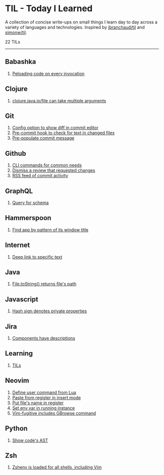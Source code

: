 # TIL - Today I Learned

A collection of concise write-ups on small things I learn day to day across a variety of languages and technologies. Inspired by [jbranchaud/til](https://github.com/jbranchaud/til) and [simonw/til](https://github.com/simonw/til).

22 TILs

---

## Babashka
1. [Peloading code on every invocation](https://github.com/exupero/til/blob/main/Babashka/Peloading%20code%20on%20every%20invocation.md)

## Clojure
1. [clojure.java.io/file can take multiple arguments](https://github.com/exupero/til/blob/main/Clojure/Clojure.java.io_file%20can%20take%20multiple%20arguments.md)

## Git
1. [Config option to show diff in commit editor](https://github.com/exupero/til/blob/main/Git/Config%20option%20to%20show%20diff%20in%20commit%20editor.md)
2. [Pre-commit hook to check for text in changed files](https://github.com/exupero/til/blob/main/Git/Pre-commit%20hook%20to%20check%20for%20text%20in%20changed%20files.md)
3. [Pre-populate commit message](https://github.com/exupero/til/blob/main/Git/Pre-populate%20commit%20message.md)

## Github
1. [CLI commands for common needs](https://github.com/exupero/til/blob/main/Github/CLI%20commands%20for%20common%20needs.md)
2. [Dismiss a review that requested changes](https://github.com/exupero/til/blob/main/Github/Dismiss%20a%20review%20that%20requested%20changes.md)
3. [RSS feed of commit activity](https://github.com/exupero/til/blob/main/Github/RSS%20feed%20of%20commit%20activity.md)

## GraphQL
1. [Query for schema](https://github.com/exupero/til/blob/main/GraphQL/Query%20for%20schema.md)

## Hammerspoon
1. [Find app by pattern of its window title](https://github.com/exupero/til/blob/main/Hammerspoon/Find%20app%20by%20pattern%20of%20its%20window%20title.md)

## Internet
1. [Deep link to specific text](https://github.com/exupero/til/blob/main/Internet/Deep%20link%20to%20specific%20text.md)

## Java
1. [File.toString() returns file's path](https://github.com/exupero/til/blob/main/Java/File.toString()%20returns%20file's%20path.md)

## Javascript
1. [Hash sign denotes private properties](https://github.com/exupero/til/blob/main/Javascript/Hash%20sign%20denotes%20private%20properties.md)

## Jira
1. [Components have descriptions](https://github.com/exupero/til/blob/main/Jira/Components%20have%20descriptions.md)

## Learning
1. [TILs](https://github.com/exupero/til/blob/main/Learning/TILs.md)

## Neovim
1. [Define user command from Lua](https://github.com/exupero/til/blob/main/Neovim/Define%20user%20command%20from%20Lua.md)
2. [Paste from register in insert mode](https://github.com/exupero/til/blob/main/Neovim/Paste%20from%20register%20in%20insert%20mode.md)
3. [Put file's name in register](https://github.com/exupero/til/blob/main/Neovim/Put%20file's%20name%20in%20register.md)
4. [Set env var in running instance](https://github.com/exupero/til/blob/main/Neovim/Set%20env%20var%20in%20running%20instance.md)
5. [Vim-fugitive includes GBrowse command](https://github.com/exupero/til/blob/main/Neovim/Vim-fugitive%20includes%20GBrowse%20command.md)

## Python
1. [Show code's AST](https://github.com/exupero/til/blob/main/Python/Show%20code's%20AST.md)

## Zsh
1. [Zshenv is loaded for all shells, including Vim](https://github.com/exupero/til/blob/main/Zsh/Zshenv%20is%20loaded%20for%20all%20shells,%20including%20Vim.md)